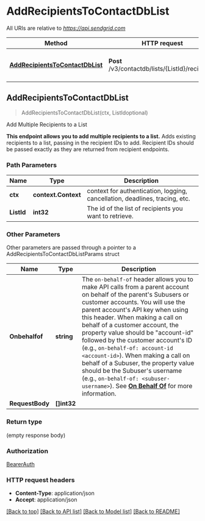 # AddRecipientsToContactDbList

All URIs are relative to *https://api.sendgrid.com*

Method | HTTP request | Description
------------- | ------------- | -------------
[**AddRecipientsToContactDbList**](AddRecipientsToContactDbList.md#AddRecipientsToContactDbList) | **Post** /v3/contactdb/lists/{ListId}/recipients | Add Multiple Recipients to a List



## AddRecipientsToContactDbList

> AddRecipientsToContactDbList(ctx, ListIdoptional)

Add Multiple Recipients to a List

**This endpoint allows you to add multiple recipients to a list.**  Adds existing recipients to a list, passing in the recipient IDs to add. Recipient IDs should be passed exactly as they are returned from recipient endpoints.

### Path Parameters


Name | Type | Description
------------- | ------------- | -------------
**ctx** | **context.Context** | context for authentication, logging, cancellation, deadlines, tracing, etc.
**ListId** | **int32** | The id of the list of recipients you want to retrieve.

### Other Parameters

Other parameters are passed through a pointer to a AddRecipientsToContactDbListParams struct


Name | Type | Description
------------- | ------------- | -------------
**Onbehalfof** | **string** | The `on-behalf-of` header allows you to make API calls from a parent account on behalf of the parent's Subusers or customer accounts. You will use the parent account's API key when using this header. When making a call on behalf of a customer account, the property value should be \"account-id\" followed by the customer account's ID (e.g., `on-behalf-of: account-id <account-id>`). When making a call on behalf of a Subuser, the property value should be the Subuser's username (e.g., `on-behalf-of: <subuser-username>`). See [**On Behalf Of**](https://docs.sendgrid.com/api-reference/how-to-use-the-sendgrid-v3-api/on-behalf-of) for more information.
**RequestBody** | **[]int32** | 

### Return type

 (empty response body)

### Authorization

[BearerAuth](../README.md#BearerAuth)

### HTTP request headers

- **Content-Type**: application/json
- **Accept**: application/json

[[Back to top]](#) [[Back to API list]](../README.md#documentation-for-api-endpoints)
[[Back to Model list]](../README.md#documentation-for-models)
[[Back to README]](../README.md)

